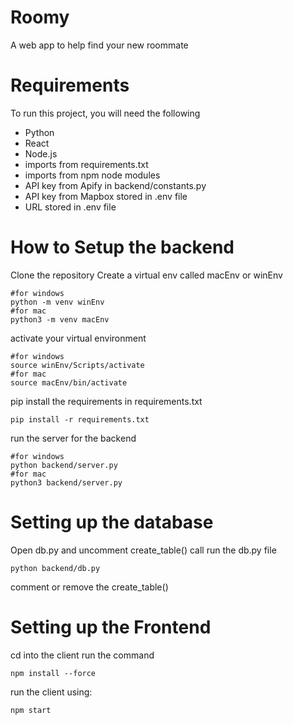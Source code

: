 # Roomy
A web app to help find your new roommate
# Requirements
To run this project, you will need the following
- Python
- React
- Node.js
- imports from requirements.txt
- imports from npm node modules
- API key from Apify in backend/constants.py
- API key from Mapbox stored in .env file
- URL stored in .env file
# How to Setup the backend
Clone the repository
Create a virtual env called macEnv or winEnv
```
#for windows
python -m venv winEnv
#for mac
python3 -m venv macEnv
```
activate your virtual environment
```
#for windows
source winEnv/Scripts/activate
#for mac
source macEnv/bin/activate
```
pip install the requirements in requirements.txt
```
pip install -r requirements.txt
```
run the server for the backend
```
#for windows
python backend/server.py
#for mac
python3 backend/server.py
```
# Setting up the database
Open db.py and uncomment create_table() call
run the db.py file
```
python backend/db.py
```
comment or remove the create_table()
# Setting up the Frontend
cd into the client
run the command
```
npm install --force
```
run the client using:
```
npm start
```
